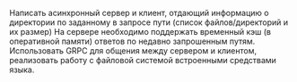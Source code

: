 Написать асинхронный сервер и клиент, отдающий информацию о директории по заданному в запросе пути (список файлов/директорий и их размер) На сервере необходимо поддержать временный кэш (в оперативной памяти) ответов по недавно запрошенным путям. Использовать GRPC для общения между сервером и клиентом, реализовать работу с файловой системой встроенными средствами языка.